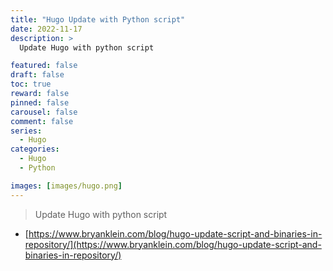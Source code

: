 ```yaml
---
title: "Hugo Update with Python script"
date: 2022-11-17
description: >
  Update Hugo with python script

featured: false
draft: false
toc: true
reward: false
pinned: false
carousel: false
comment: false
series:
  - Hugo
categories:
  - Hugo
  - Python

images: [images/hugo.png]
---
```


> Update Hugo with python script

- [https://www.bryanklein.com/blog/hugo-update-script-and-binaries-in-repository/](https://www.bryanklein.com/blog/hugo-update-script-and-binaries-in-repository/)
